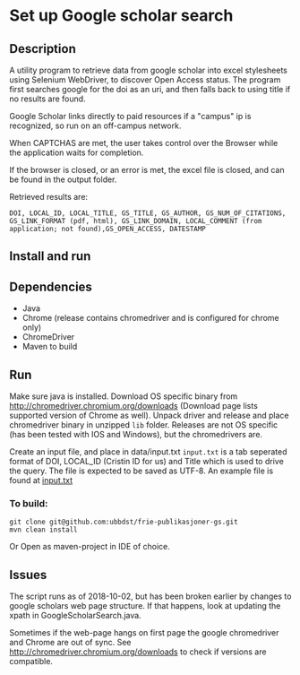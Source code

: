# Set up Google scholar search


## Description

A utility program to retrieve data from google scholar into excel stylesheets using Selenium WebDriver, to discover Open Access status.
The program first searches google for the doi as an uri, and then falls back to using title if no results are found.

Google Scholar links directly to paid resources if a "campus" ip is recognized, so run on an off-campus network.

When CAPTCHAS are met, the user takes control over the Browser while the application waits for completion.

If the browser is closed, or an error is met, the excel file is closed, and can be found in the output folder.

Retrieved results are:

```
DOI, LOCAL_ID, LOCAL_TITLE, GS_TITLE, GS_AUTHOR, GS_NUM_OF_CITATIONS, GS_LINK_FORMAT (pdf, html), GS_LINK_DOMAIN, LOCAL_COMMENT (from application; not found),GS_OPEN_ACCESS, DATESTAMP
```

## Install and run

## Dependencies
* Java
* Chrome (release contains chromedriver and is configured for chrome only)
* ChromeDriver
* Maven to build

## Run 

Make sure java is installed. Download OS specific binary from http://chromedriver.chromium.org/downloads (Download page lists supported version of Chrome as well). Unpack driver and release and place chromedriver binary in unzipped `lib` folder.
Releases are not OS specific (has been tested with IOS and Windows), but the chromedrivers are.

Create an input file, and place in data/input.txt
`input.txt` is a tab seperated format of DOI, LOCAL_ID (Cristin ID for us) and Title which is used to drive the query. The file is expected to be saved as UTF-8. An example file is found at
[input.txt](data/input.txt)

### To build:
```
git clone git@github.com:ubbdst/frie-publikasjoner-gs.git
mvn clean install
```

Or Open as maven-project in IDE of choice.

## Issues

The script runs as of 2018-10-02, but has been broken earlier by changes to google scholars web page structure. If that happens, look at updating the xpath in GoogleScholarSearch.java.

Sometimes if the web-page hangs on first page the google chromedriver and Chrome are out of sync. See http://chromedriver.chromium.org/downloads to check if versions are compatible.
